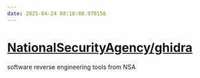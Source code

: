 ```yaml
---
date: 2025-04-24 08:10:08.970156
---
```


# [NationalSecurityAgency/ghidra](https://github.com/NationalSecurityAgency/ghidra)

software reverse engineering tools from NSA